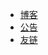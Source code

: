 - [博客](https://mo.b-hu.org/)
- [公告](https://s.b-hu.org/#/guide/announcement)
- [友链](/guide/friends.md)
